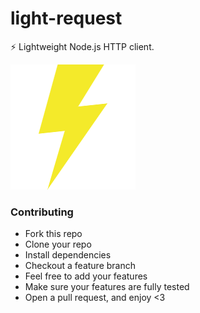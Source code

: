 # light-request

⚡ Lightweight Node.js HTTP client.

![logo](./logo.png)

### Contributing

- Fork this repo
- Clone your repo
- Install dependencies
- Checkout a feature branch
- Feel free to add your features
- Make sure your features are fully tested
- Open a pull request, and enjoy <3
